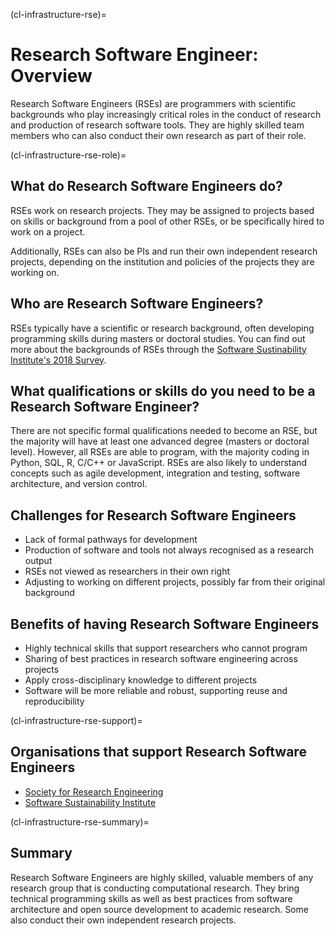 (cl-infrastructure-rse)=
# Research Software Engineer: Overview

Research Software Engineers (RSEs) are programmers with scientific backgrounds who play increasingly critical roles in the conduct of research and production of research software tools. They are highly skilled team members who can also conduct their own research as part of their role.


(cl-infrastructure-rse-role)=
## What do Research Software Engineers do?
RSEs work on research projects. They may be assigned to projects based on skills or background from a pool of other RSEs, or be specifically hired to work on a project.

Additionally, RSEs can also be PIs and run their own independent research projects, depending on the institution and policies of the projects they are working on.

## Who are Research Software Engineers?
RSEs typically have a scientific or research background, often developing programming skills during masters or doctoral studies. You can find out more about the backgrounds of RSEs through the [Software Sustinability Institute's 2018 Survey](https://www.software.ac.uk/blog/2018-03-12-what-do-we-know-about-rses-results-our-international-surveys).

## What qualifications or skills do you need to be a Research Software Engineer?
There are not specific formal qualifications needed to become an RSE, but the majority will have at least one advanced degree (masters or doctoral level). However, all RSEs are able to program, with the majority coding in Python, SQL, R, C/C++ or JavaScript. RSEs are also likely to understand concepts such as agile development, integration and testing, software architecture, and version control.

## Challenges for Research Software Engineers
* Lack of formal pathways for development
* Production of software and tools not always recognised as a research output
* RSEs not viewed as researchers in their own right
* Adjusting to working on different projects, possibly far from their original background

## Benefits of having Research Software Engineers
* Highly technical skills that support researchers who cannot program
* Sharing of best practices in research software engineering across projects
* Apply cross-disciplinary knowledge to different projects
* Software will be more reliable and robust, supporting reuse and reproducibility

(cl-infrastructure-rse-support)=
## Organisations that support Research Software Engineers
* [Society for Research Engineering](https://society-rse.org/)
* [Software Sustainability Institute](https://www.software.ac.uk/)

(cl-infrastructure-rse-summary)=
## Summary
Research Software Engineers are highly skilled, valuable members of any research group that is conducting computational research. They bring technical programming skills as well as best practices from software architecture and open source development to academic research. Some also conduct their own independent research projects. 